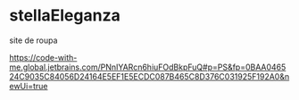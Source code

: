 # stellaEleganza
site de roupa


https://code-with-me.global.jetbrains.com/PNnIYARcn6hiuFOdBkpFuQ#p=PS&fp=0BAA046524C9035C84056D24164E5EF1E5ECDC087B465C8D376C031925F192A0&newUi=true
